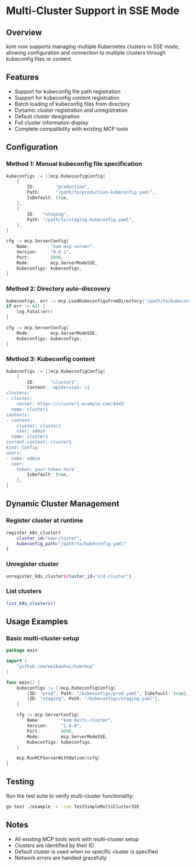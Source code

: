 # Multi-Cluster Support in SSE Mode

## Overview

kom now supports managing multiple Kubernetes clusters in SSE mode, allowing configuration and connection to multiple clusters through kubeconfig files or content.

## Features

- Support for kubeconfig file path registration
- Support for kubeconfig content registration  
- Batch loading of kubeconfig files from directory
- Dynamic cluster registration and unregistration
- Default cluster designation
- Full cluster information display
- Complete compatibility with existing MCP tools

## Configuration

### Method 1: Manual kubeconfig file specification

```go
kubeconfigs := []mcp.KubeconfigConfig{
    {
        ID:        "production",
        Path:      "/path/to/production-kubeconfig.yaml",
        IsDefault: true,
    },
    {
        ID:   "staging",
        Path: "/path/to/staging-kubeconfig.yaml",
    },
}

cfg := mcp.ServerConfig{
    Name:        "kom mcp server",
    Version:     "0.0.1",
    Port:        9096,
    Mode:        mcp.ServerModeSSE,
    Kubeconfigs: kubeconfigs,
}
```

### Method 2: Directory auto-discovery

```go
kubeconfigs, err := mcp.LoadKubeconfigsFromDirectory("/path/to/kubeconfigs")
if err != nil {
    log.Fatal(err)
}

cfg := mcp.ServerConfig{
    Mode:        mcp.ServerModeSSE,
    Kubeconfigs: kubeconfigs,
}
```

### Method 3: Kubeconfig content

```go
kubeconfigs := []mcp.KubeconfigConfig{
    {
        ID:      "cluster1",
        Content: `apiVersion: v1
clusters:
- cluster:
    server: https://cluster1.example.com:6443
  name: cluster1
contexts:
- context:
    cluster: cluster1
    user: admin
  name: cluster1
current-context: cluster1
kind: Config
users:
- name: admin
  user:
    token: your-token-here`,
        IsDefault: true,
    },
}
```

## Dynamic Cluster Management

### Register cluster at runtime

```bash
register_k8s_cluster(
    cluster_id="new-cluster",
    kubeconfig_path="/path/to/kubeconfig.yaml"
)
```

### Unregister cluster

```bash
unregister_k8s_cluster(cluster_id="old-cluster")
```

### List clusters

```bash
list_k8s_clusters()
```

## Usage Examples

### Basic multi-cluster setup

```go
package main

import (
    "github.com/weibaohui/kom/mcp"
)

func main() {
    kubeconfigs := []mcp.KubeconfigConfig{
        {ID: "prod", Path: "/kubeconfigs/prod.yaml", IsDefault: true},
        {ID: "staging", Path: "/kubeconfigs/staging.yaml"},
    }

    cfg := mcp.ServerConfig{
        Name:        "kom multi-cluster",
        Version:     "1.0.0",
        Port:        9096,
        Mode:        mcp.ServerModeSSE,
        Kubeconfigs: kubeconfigs,
    }

    mcp.RunMCPServerWithOption(&cfg)
}
```

## Testing

Run the test suite to verify multi-cluster functionality:

```bash
go test ./example -v -run TestSimpleMultiClusterSSE
```

## Notes

- All existing MCP tools work with multi-cluster setup
- Clusters are identified by their ID
- Default cluster is used when no specific cluster is specified
- Network errors are handled gracefully